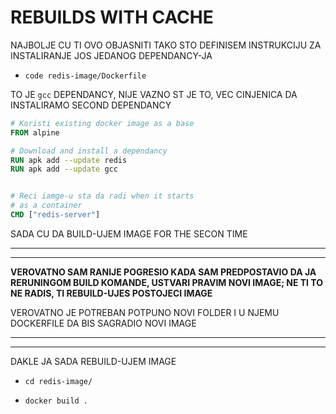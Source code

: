 # REBUILDS WITH CACHE

NAJBOLJE CU TI OVO OBJASNITI TAKO STO DEFINISEM INSTRUKCIJU ZA INSTALIRANJE JOS JEDANOG DEPENDANCY-JA

- `code redis-image/Dockerfile`

TO JE `gcc` DEPENDANCY, NIJE VAZNO ST JE TO, VEC CINJENICA DA INSTALIRAMO SECOND DEPENDANCY

```dockerfile
# Koristi existing docker image as a base
FROM alpine

# Download and install a dependancy
RUN apk add --update redis
RUN apk add --update gcc


# Reci iamge-u sta da radi when it starts
# as a container
CMD ["redis-server"]
```

SADA CU DA BUILD-UJEM IMAGE FOR THE SECON TIME

***
***

**VEROVATNO SAM RANIJE POGRESIO KADA SAM PREDPOSTAVIO DA JA RERUNINGOM BUILD KOMANDE, USTVARI PRAVIM NOVI IMAGE; NE TI TO NE RADIS, TI REBUILD-UJES POSTOJECI IMAGE**

VEROVATNO JE POTREBAN POTPUNO NOVI FOLDER I U NJEMU DOCKERFILE DA BIS SAGRADIO NOVI IMAGE

***
***

DAKLE JA SADA REBUILD-UJEM IMAGE

- `cd redis-image/`

- `docker build .`









